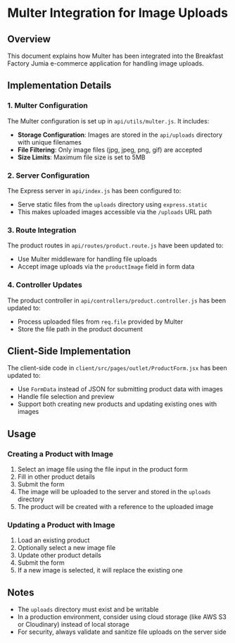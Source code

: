 # Multer Integration for Image Uploads

## Overview

This document explains how Multer has been integrated into the Breakfast Factory Jumia e-commerce application for handling image uploads.

## Implementation Details

### 1. Multer Configuration

The Multer configuration is set up in `api/utils/multer.js`. It includes:

- **Storage Configuration**: Images are stored in the `api/uploads` directory with unique filenames
- **File Filtering**: Only image files (jpg, jpeg, png, gif) are accepted
- **Size Limits**: Maximum file size is set to 5MB

### 2. Server Configuration

The Express server in `api/index.js` has been configured to:

- Serve static files from the `uploads` directory using `express.static`
- This makes uploaded images accessible via the `/uploads` URL path

### 3. Route Integration

The product routes in `api/routes/product.route.js` have been updated to:

- Use Multer middleware for handling file uploads
- Accept image uploads via the `productImage` field in form data

### 4. Controller Updates

The product controller in `api/controllers/product.controller.js` has been updated to:

- Process uploaded files from `req.file` provided by Multer
- Store the file path in the product document

## Client-Side Implementation

The client-side code in `client/src/pages/outlet/ProductForm.jsx` has been updated to:

- Use `FormData` instead of JSON for submitting product data with images
- Handle file selection and preview
- Support both creating new products and updating existing ones with images

## Usage

### Creating a Product with Image

1. Select an image file using the file input in the product form
2. Fill in other product details
3. Submit the form
4. The image will be uploaded to the server and stored in the `uploads` directory
5. The product will be created with a reference to the uploaded image

### Updating a Product with Image

1. Load an existing product
2. Optionally select a new image file
3. Update other product details
4. Submit the form
5. If a new image is selected, it will replace the existing one

## Notes

- The `uploads` directory must exist and be writable
- In a production environment, consider using cloud storage (like AWS S3 or Cloudinary) instead of local storage
- For security, always validate and sanitize file uploads on the server side